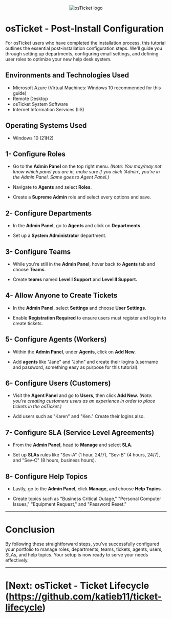<p align="center">
<img src="https://i.imgur.com/Clzj7Xs.png" alt="osTicket logo"/>
</p>

<h1>osTicket - Post-Install Configuration</h1>
For osTicket users who have completed the installation process, this tutorial outlines the essential post-installation configuration steps. We'll guide you through setting up departments, configuring email settings, and defining user roles to optimize your new help desk system.<br />



<h2>Environments and Technologies Used</h2>

- Microsoft Azure (Virtual Machines: Windows 10 recommended for this guide)
- Remote Desktop
- osTicket System Software
- Internet Information Services (IIS)

<h2>Operating Systems Used </h2>

- Windows 10</b> (21H2)
<h2>1- Configure Roles</h2>

- Go to the **Admin Panel** on the top right menu. *(Note: You may/may not know which panel you are in, make sure if you click 'Admin', you're in the Admin Panel. Same goes to Agent Panel.)*
  
- Navigate to **Agents** and select **Roles**.

- Create a **Supreme Admin** role and select every options and save.

<h2>2- Configure Departments</h2>

- In the **Admin Panel**, go to **Agents** and click on **Departments**.
  
- Set up a **System Administrator** department.
  
<h2>3- Configure Teams</h2>

- While you're still in the **Admin Panel**, hover back to **Agents** tab and choose **Teams**.

- Create **teams** named **Level I Support** and **Level II Support.**

<h2>4- Allow Anyone to Create Tickets</h2>

- In the **Admin Panel**, select **Settings** and choose **User Settings**.

- Enable **Registration Required** to ensure users must register and log in to create tickets.

<h2>5- Configure Agents (Workers)</h2>

- Within the **Admin Panel**, under **Agents**, click on **Add New.**

- Add **agents** like "Jane" and "John" and create their logins (username and password, something easy as purpose for this tutorial).

<h2>6- Configure Users (Customers)</h2>

- Visit the **Agent Panel** and go to **Users**, then click **Add New.** *(Note: you're creating customers users as an experience in order to place tickets in the osTicket.)*

- Add users such as "Karen" and "Ken." Create their logins also.

<h2>7- Configure SLA (Service Level Agreements)</h2>

- From the **Admin Panel**, head to **Manage** and select **SLA**.

- Set up **SLAs** rules like "Sev-A" (1 hour, 24/7), "Sev-B" (4 hours, 24/7), and "Sev-C" (8 hours, business hours).

<h2>8- Configure Help Topics</h2>

- Lastly, go to the **Admin Panel**, click **Manage**, and choose **Help Topics**.

- Create topics such as "Business Critical Outage," "Personal Computer Issues," "Equipment Request," and "Password Reset."

-----

<h1>Conclusion</h1>
By following these straightforward steps, you've successfully configured your portfolio to manage roles, departments, teams, tickets, agents, users, SLAs, and help topics. Your setup is now ready to serve your needs effectively.

-----

# [Next: osTicket - Ticket Lifecycle (https://github.com/katieb11/ticket-lifecycle)

